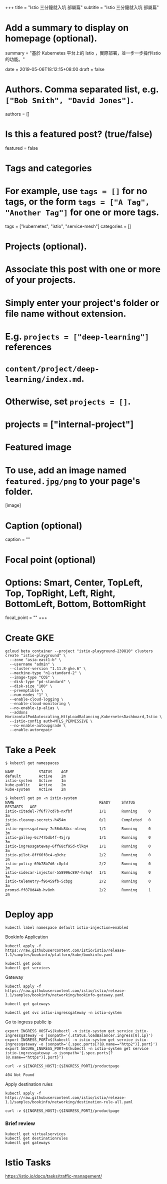 +++
title = "Istio 三分鐘就入坑 部屬篇"
subtitle = "Istio 三分鐘就入坑 部屬篇"

# Add a summary to display on homepage (optional).
summary = "基於 Kubernetes 平台上的 Istio ，實際部署，並一步一步操作Istio 的功能。"

date = 2019-05-06T18:12:15+08:00
draft = false

# Authors. Comma separated list, e.g. `["Bob Smith", "David Jones"]`.
authors = []

# Is this a featured post? (true/false)
featured = false

# Tags and categories
# For example, use `tags = []` for no tags, or the form `tags = ["A Tag", "Another Tag"]` for one or more tags.
tags = ["kubernetes", "istio", "service-mesh"]
categories = []

# Projects (optional).
#   Associate this post with one or more of your projects.
#   Simply enter your project's folder or file name without extension.
#   E.g. `projects = ["deep-learning"]` references 
#   `content/project/deep-learning/index.md`.
#   Otherwise, set `projects = []`.
# projects = ["internal-project"]

# Featured image
# To use, add an image named `featured.jpg/png` to your page's folder. 
[image]
  # Caption (optional)
  caption = ""

  # Focal point (optional)
  # Options: Smart, Center, TopLeft, Top, TopRight, Left, Right, BottomLeft, Bottom, BottomRight
  focal_point = ""
+++

# Create GKE

```
gcloud beta container --project "istio-playground-239810" clusters create "istio-playground" \
  --zone "asia-east1-b" \
  --username "admin" \
  --cluster-version "1.11.8-gke.6" \
  --machine-type "n1-standard-2" \
  --image-type "COS" \
  --disk-type "pd-standard" \
  --disk-size "100" \
  --preemptible \
  --num-nodes "1" \
  --enable-cloud-logging \
  --enable-cloud-monitoring \
  --no-enable-ip-alias \
  --addons HorizontalPodAutoscaling,HttpLoadBalancing,KubernetesDashboard,Istio \
  --istio-config auth=MTLS_PERMISSIVE \
  --no-enable-autoupgrade \
  --enable-autorepair
```

# Take a Peek

```
$ kubectl get namespaces

NAME           STATUS    AGE
default        Active    2m
istio-system   Active    1m
kube-public    Active    2m
kube-system    Active    2m

$ kubectl get po -n istio-system
NAME                                      READY     STATUS      RESTARTS   AGE
istio-citadel-7f6f77cd7b-nxfbf            1/1       Running     0          3m
istio-cleanup-secrets-h454m               0/1       Completed   0          3m
istio-egressgateway-7c56db84cc-nlrwq      1/1       Running     0          3m
istio-galley-6c747bdb4f-45jrp             1/1       Running     0          3m
istio-ingressgateway-6ff68cf95d-tlkq4     1/1       Running     0          3m
istio-pilot-8ff66f8c4-q9chz               2/2       Running     0          3m
istio-policy-69b78b7d6-c8pld              2/2       Running     0          3m
istio-sidecar-injector-558996c897-hr6q4   1/1       Running     0          3m
istio-telemetry-f96459fb-5cbpg            2/2       Running     0          3m
promsd-ff878d44b-hv8nh                    2/2       Running     1          3m
```

# Deploy app

```
kubectl label namespace default istio-injection=enabled
```

Bookinfo Application
```
kubectl apply -f https://raw.githubusercontent.com/istio/istio/release-1.1/samples/bookinfo/platform/kube/bookinfo.yaml

kubectl get pods
kubectl get services
```

Gateway
```
kubectl apply -f https://raw.githubusercontent.com/istio/istio/release-1.1/samples/bookinfo/networking/bookinfo-gateway.yaml

kubectl get gateways

kubectl get svc istio-ingressgateway -n istio-system
```

Go to ingress public ip
```
export INGRESS_HOST=$(kubectl -n istio-system get service istio-ingressgateway -o jsonpath='{.status.loadBalancer.ingress[0].ip}')
export INGRESS_PORT=$(kubectl -n istio-system get service istio-ingressgateway -o jsonpath='{.spec.ports[?(@.name=="http2")].port}')
export SECURE_INGRESS_PORT=$(kubectl -n istio-system get service istio-ingressgateway -o jsonpath='{.spec.ports[?(@.name=="https")].port}')

curl -v ${INGRESS_HOST}:{$INGRESS_PORT}/productpage

404 Not Found
```

Apply destination rules
```
kubectl apply -f https://raw.githubusercontent.com/istio/istio/release-1.1/samples/bookinfo/networking/destination-rule-all.yaml

curl -v ${INGRESS_HOST}:{$INGRESS_PORT}/productpage
```

### Brief review

```
kubectl get virtualservices
kubectl get destinationrules
kubectl get gateways
```

# Istio Tasks

https://istio.io/docs/tasks/traffic-management/
